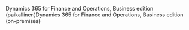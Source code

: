 <span data-ttu-id="d564d-101">Dynamics 365 for Finance and Operations, Business edition (paikallinen)</span><span class="sxs-lookup"><span data-stu-id="d564d-101">Dynamics 365 for Finance and Operations, Business edition (on-premises)</span></span>
